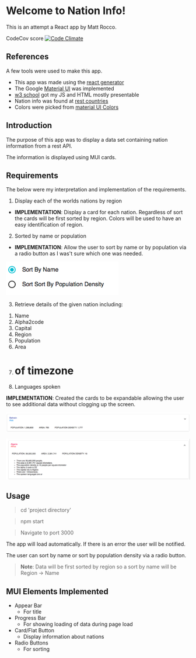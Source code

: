 Welcome to Nation Info!
===================
This is an attempt a React app by Matt Rocco.

CodeCov score [![Code Climate](https://codeclimate.com/github/roccoma504/hello-world/badges/gpa.svg)](https://codeclimate.com/github/roccoma504/hello-world)

References
-------------
A few tools were used to make this app.

- This app was made using the [react generator](https://github.com/facebookincubator/create-react-app)
- The Google [Material UI](http://www.material-ui.com/#/) was implemented 
- [w3 school](http://www.w3schools.com) got my JS and HTML mostly presentable
- Nation info was found at [rest countries](https://restcountries.eu)
- Colors were picked from [material UI Colors](https://www.materialui.co/colors)

Introduction
-------------
The purpose of this app was to display a data set containing nation information from a rest API.

The information is displayed using MUI cards.

Requirements
-------------------

The below were my interpretation and implementation of the requirements.

1) Display each of the worlds nations by region

 - **IMPLEMENTATION**: Display a card for each nation. Regardless of sort the cards will be first sorted by region. Colors will be used to have an easy identification of region.

2) Sorted by name or population

- **IMPLEMENTATION**: Allow the user to sort by name or by population via a radio button as I was't sure which one was needed.

 ![Image of button](https://github.com/roccoma504/hello-world/blob/master/images/radio.png)


3) Retrieve details of the given nation including:  

 1. Name
 2. Alpha2code
 3. Capital
 4. Region
 5. Population
 6. Area
 7. # of timezone
 8. Languages spoken
 
 **IMPLEMENTATION**: Created the cards to be expandable allowing the user to see additional data without clogging up the screen.
 
  ![Image of card closed](https://github.com/roccoma504/hello-world/blob/master/images/card_closed.png)

 
 ![Image of card](https://github.com/roccoma504/hello-world/blob/master/images/card.png)
 
 

 
Usage
-------------------
> cd 'project directory'

> npm start

> Navigate to port 3000

The app will load automatically. If there is an error the user will be notified.

The user can sort by name or sort by population density via a radio button. 

> **Note**: Data will be first sorted by region so a sort by name will be 
> Region -> Name

MUI Elements Implemented
-------------------

 - Appear Bar 
	 - For title
 - Progress Bar
	 - For showing loading of data during page load
 - Card/Flat Button
	 - Display information about nations
 - Radio Buttons
	 - For sorting

